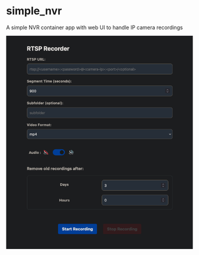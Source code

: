 # simple_nvr
 A simple NVR container app with web UI to handle IP camera recordings 

![image](./static/app_screenshot.png)